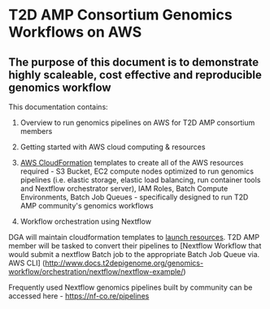 # T2D AMP Consortium Genomics Workflows on AWS


## The purpose of this document is to demonstrate highly scaleable, cost effective and reproducible genomics workflow 

This documentation contains:

1. Overview to run genomics pipelines on AWS for T2D AMP consortium members

2. Getting started with AWS cloud computing & resources

3. [AWS CloudFormation](https://aws.amazon.com/cloudformation/) templates to create all of the AWS resources required - S3 Bucket, EC2 compute nodes optimized to run genomics pipelines (i.e. elastic storage, elastic load balancing, run container tools and Nextflow orchestrator server), IAM Roles, Batch Compute Environments, Batch Job Queues - specifically designed to run T2D AMP community's genomics workflows

4. Workflow orchestration using Nextflow

DGA will maintain cloudformation templates to [launch resources](http://www.docs.t2depigenome.org/genomics-workflow/cloudformation/). T2D AMP member will be tasked to convert their pipelines to [Nextflow Workflow that would submit a nextflow Batch job to the appropriate Batch Job Queue via. AWS CLI] (http://www.docs.t2depigenome.org/genomics-workflow/orchestration/nextflow/nextflow-example/) 

Frequently used Nextflow genomics pipelines built by community can be accessed here -  https://nf-co.re/pipelines 

